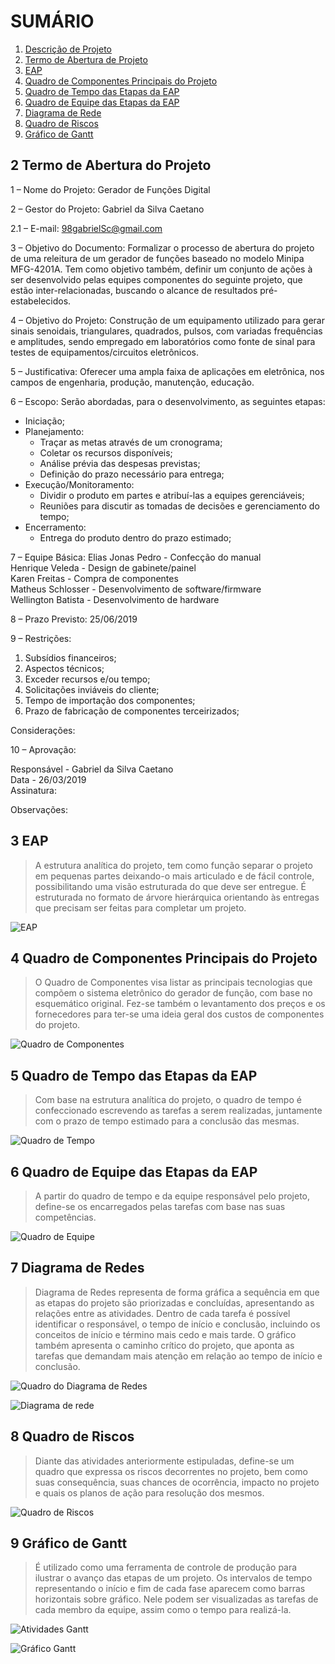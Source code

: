 # SUMÁRIO

1. [Descrição de Projeto](#1-Descrição-de-Projeto)   
2. [Termo de Abertura de Projeto](#2-Termo-de-Abertura-do-Projeto)
3. [EAP](#3-EAP)   
4. [Quadro de Componentes Principais do Projeto](#4-Quadro-de-Componentes-Principais-do-Projeto)
5. [Quadro de Tempo das Etapas da EAP](#5-Quadro-de-Tempo-das-Etapas-da-EAP)  
6. [Quadro de Equipe das Etapas da EAP](#6-Quadro-de-Equipe-das-Etapas-da-EAP)  
7. [Diagrama de Rede](#7-Diagrama-de-Rede)  
8. [Quadro de Riscos](#8-Quadro-de-Riscos)  
9. [Gráfico de Gantt](#9-Gráfico-de-Gantt)


## 2 Termo de Abertura do Projeto

1 – Nome do Projeto: Gerador de Funções Digital

2 – Gestor do Projeto: Gabriel da Silva Caetano

2.1 – E-mail: 98gabrielSc@gmail.com

3 – Objetivo do Documento: Formalizar o processo de abertura do projeto de uma releitura de um gerador de funções baseado no modelo Minipa MFG-4201A. Tem como objetivo também, definir um conjunto de ações à ser desenvolvido pelas equipes componentes do seguinte projeto, que estão inter-relacionadas, buscando o alcance de resultados pré-estabelecidos. 

4 – Objetivo do Projeto: Construção de um equipamento utilizado para gerar sinais senoidais, triangulares, quadrados, pulsos, com variadas frequências e amplitudes, sendo empregado em laboratórios como fonte de sinal para testes de equipamentos/circuitos eletrônicos. 

5 – Justificativa: Oferecer uma ampla faixa de aplicações em eletrônica, nos campos de engenharia, produção, manutenção, educação. 

6 – Escopo: Serão abordadas, para o desenvolvimento, as seguintes etapas:
- Iniciação;
- Planejamento:
     - Traçar as metas através de um cronograma;
     - Coletar os recursos disponíveis;
     - Análise prévia das despesas previstas;
     - Definição do prazo necessário para entrega;
- Execução/Monitoramento:
    - Dividir o produto em partes e atribuí-las a equipes gerenciáveis;
    - Reuniões para discutir as tomadas de decisões e gerenciamento do tempo;
- Encerramento:
    - Entrega do produto dentro do prazo estimado; 

7 – Equipe Básica:
Elias Jonas Pedro - Confecção do manual   
Henrique Veleda - Design de gabinete/painel  
Karen Freitas - Compra de componentes  
Matheus Schlosser - Desenvolvimento de software/firmware   
Wellington Batista - Desenvolvimento de hardware       

8 – Prazo Previsto: 25/06/2019

9 – Restrições: 
1. Subsídios financeiros;
2. Aspectos técnicos;
3. Exceder recursos e/ou tempo;
4. Solicitações inviáveis do cliente;
5. Tempo de importação dos componentes;
6. Prazo de fabricação de componentes terceirizados; 

Considerações:

10 – Aprovação:

Responsável - Gabriel da Silva Caetano  
Data - 26/03/2019  
Assinatura:

Observações:

## 3 EAP

> A estrutura analítica do projeto, tem como função separar o projeto em pequenas partes deixando-o mais articulado e de fácil controle, possibilitando uma visão estruturada do que deve ser entregue. É estruturada no formato de árvore hierárquica orientando às entregas que precisam ser feitas para completar um projeto. 

![EAP](https://github.com/LPAE/pje_tec_19_1/blob/master/GabrielSCaetano/diretorio_imagens/EAP.jpg)

## 4 Quadro de Componentes Principais do Projeto 

> O Quadro de Componentes visa listar as principais tecnologias que compõem o sistema eletrônico do gerador de função, com base no esquemático original. Fez-se também o levantamento dos preços e os fornecedores para ter-se uma ideia geral dos custos de componentes do projeto.

![Quadro de Componentes](https://github.com/LPAE/pje_tec_19_1/blob/master/GabrielSCaetano/diretorio_imagens/quadro_de_componentes.jpg)

## 5 Quadro de Tempo das Etapas da EAP

> Com base na estrutura analítica do projeto, o quadro de tempo é confeccionado escrevendo as tarefas a serem realizadas, juntamente com o prazo de tempo estimado para a conclusão das mesmas.

![Quadro de Tempo](https://github.com/LPAE/pje_tec_19_1/blob/master/GabrielSCaetano/diretorio_imagens/quadro_de_Tempo.jpg)

## 6 Quadro de Equipe das Etapas da EAP

> A partir do quadro de tempo e da equipe responsável pelo projeto, define-se os encarregados pelas tarefas com base nas suas competências.

![Quadro de Equipe](https://github.com/LPAE/pje_tec_19_1/blob/master/GabrielSCaetano/diretorio_imagens/quadro_de_Equipe.jpg)

## 7 Diagrama de Redes

> Diagrama de Redes representa de forma gráfica a sequência em que as etapas do projeto são priorizadas e concluídas, apresentando as relações entre as atividades. Dentro de cada tarefa é possível identificar o responsável, o tempo de início e conclusão, incluindo os conceitos de início e término mais cedo e mais tarde. O gráfico também apresenta o caminho crítico do projeto, que aponta as tarefas que demandam mais atenção em relação ao tempo de início e conclusão.

![Quadro do Diagrama de Redes](https://github.com/LPAE/pje_tec_19_1/blob/master/GabrielSCaetano/diretorio_imagens/diagrama_de_rede_quadro.jpg)

![Diagrama de rede](https://github.com/LPAE/pje_tec_19_1/blob/master/GabrielSCaetano/diretorio_imagens/diagrama_de_rede.jpg)

## 8 Quadro de Riscos  

> Diante das atividades anteriormente estipuladas, define-se um quadro que expressa os riscos decorrentes no projeto, bem como suas consequência, suas chances de ocorrência, impacto no projeto e quais os planos de ação para resolução dos mesmos.

![Quadro de Riscos](https://github.com/LPAE/pje_tec_19_1/blob/master/GabrielSCaetano/diretorio_imagens/quadro_de_riscos.jpg)

## 9 Gráfico de Gantt 

> É utilizado como uma ferramenta de controle de produção para ilustrar o avanço das etapas de um projeto. Os intervalos de tempo representando o início e fim de cada fase aparecem como barras horizontais sobre gráfico. Nele podem ser visualizadas as tarefas de cada  membro da equipe, assim como o tempo para realizá-la.

![Atividades Gantt](https://github.com/LPAE/pje_tec_19_1/blob/master/GabrielSCaetano/diretorio_imagens/gantt_1.jpg)

![Gráfico Gantt](https://github.com/LPAE/pje_tec_19_1/blob/master/GabrielSCaetano/diretorio_imagens/GANTT_2.jpg)









